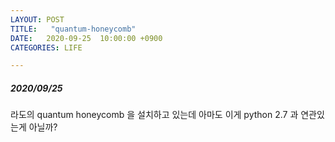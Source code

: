 ```yaml
---
LAYOUT: POST
TITLE:   "quantum-honeycomb"
DATE:   2020-09-25  10:00:00 +0900
CATEGORIES: LIFE

---
```




#####  2020/09/25


라도의 quantum honeycomb 을 설치하고 있는데 아마도 이게 python 2.7 과 연관있는게 아닐까?


